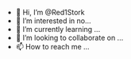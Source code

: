 - 👋 Hi, I’m @Red1Stork
- 👀 I’m interested in no...
- 🌱 I’m currently learning ...
- 💞️ I’m looking to collaborate on ...
- 📫 How to reach me ...

<!---
Red1Stork/Red1Stork is a ✨ special ✨ repository because its `README.md` (this file) appears on your GitHub profile.
You can click the Preview link to take a look at your changes.
--->
